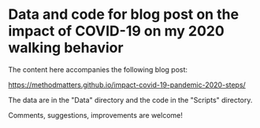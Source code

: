 # Data and code for blog post on the impact of COVID-19 on my 2020 walking behavior

The content here accompanies the following blog post:

https://methodmatters.github.io/impact-covid-19-pandemic-2020-steps/

The data are in the "Data" directory and the code in the "Scripts" directory. 

Comments, suggestions, improvements are welcome!
